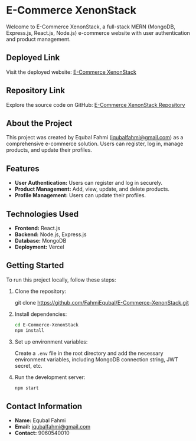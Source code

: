 # E-Commerce XenonStack

Welcome to E-Commerce XenonStack, a full-stack MERN (MongoDB, Express.js, React.js, Node.js) e-commerce website with user authentication and product management.

## Deployed Link

Visit the deployed website: [E-Commerce XenonStack](https://e-commerce-xenon-stack.vercel.app/)

## Repository Link

Explore the source code on GitHub: [E-Commerce XenonStack Repository](https://github.com/FahmiEqubal/E-Commerce-XenonStack)

## About the Project

This project was created by Equbal Fahmi (iqubalfahmi@gmail.com) as a comprehensive e-commerce solution. Users can register, log in, manage products, and update their profiles.

## Features

- **User Authentication:** Users can register and log in securely.
- **Product Management:** Add, view, update, and delete products.
- **Profile Management:** Users can update their profiles.

## Technologies Used

- **Frontend:** React.js
- **Backend:** Node.js, Express.js
- **Database:** MongoDB
- **Deployment:** Vercel

## Getting Started

To run this project locally, follow these steps:

1. Clone the repository:

    git clone https://github.com/FahmiEqubal/E-Commerce-XenonStack.git

2. Install dependencies:

    ```bash
    cd E-Commerce-XenonStack
    npm install
    ```

3. Set up environment variables:

    Create a `.env` file in the root directory and add the necessary environment variables, including MongoDB connection string, JWT secret, etc.

4. Run the development server:

    ```bash
    npm start
    ```

## Contact Information

- **Name:** Equbal Fahmi
- **Email:** iqubalfahmi@gmail.com
- **Contact:** 9060540010

